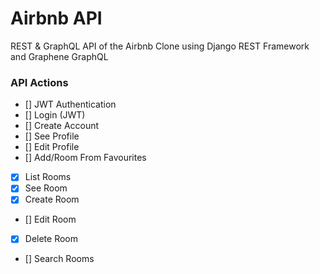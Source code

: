 # Airbnb API

REST & GraphQL API of the Airbnb Clone using Django REST Framework and Graphene GraphQL

### API Actions

- [] JWT Authentication
- [] Login (JWT)
- [] Create Account
- [] See Profile
- [] Edit Profile
- [] Add/Room From Favourites
- [x] List Rooms
- [x] See Room
- [x] Create Room
- [] Edit Room
- [x] Delete Room
- [] Search Rooms

